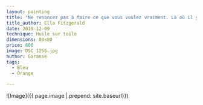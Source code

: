 ```yaml
---
layout: painting
title: "Ne renoncez pas à faire ce que vous voulez vraiment. Là où il y a des rêves, de l'amour et de l'inspiration, vous ne pourrez pas vous tromper." 
title_author: Ella Fitzgerald
date: 2019-12-09
technique: Huile sur toile
dimensions: 80x80
price: 600
image: DSC_1256.jpg
author: Garanse
tags:
  - Bleu
  - Orange
  
---
```

![Image]({{ page.image | prepend: site.baseurl}})